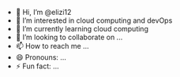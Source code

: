 - 👋 Hi, I’m @elizi12
- 👀 I’m interested in cloud computing and devOps
- 🌱 I’m currently learning cloud computing
- 💞️ I’m looking to collaborate on ...
- 📫 How to reach me ...
- 😄 Pronouns: ...
- ⚡ Fun fact: ...

<!---
elizi12/elizi12 is a ✨ special ✨ repository because its `README.md` (this file) appears on your GitHub profile.
You can click the Preview link to take a look at your changes.
--->

